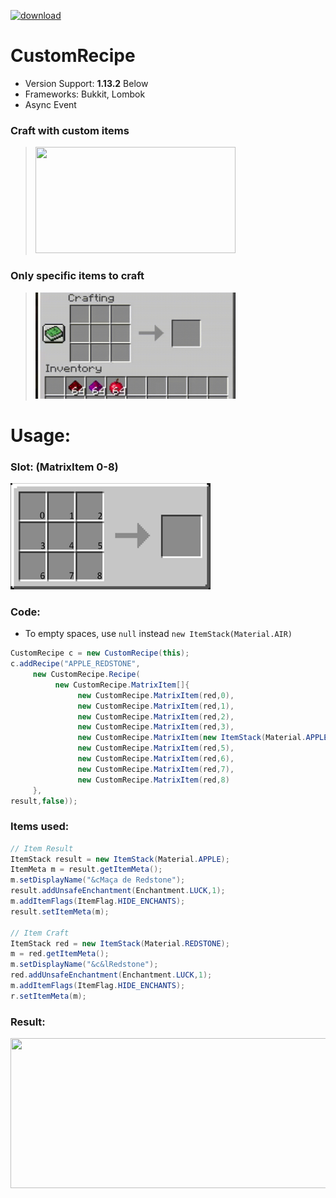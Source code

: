 [![download](https://img.shields.io/badge/download-rar-green)](https://github.com/Nonopichy/Pokemon-Java/raw/master/build/Pokemon-Java.rar)
# CustomRecipe
* Version Support: **1.13.2** Below
* Frameworks: Bukkit, Lombok
* Async Event

### Craft with custom items
> <img src="gif2.gif" width="320" height="170">

### Only specific items to craft
> <img src="gif1.gif" width="320" height="170" >

# Usage:
### Slot: (MatrixItem 0-8)

<img src="matrix.png" width="320" height="170" >

### Code:
- To empty spaces, use ```null``` instead ```new ItemStack(Material.AIR)```
```java
CustomRecipe c = new CustomRecipe(this);
c.addRecipe("APPLE_REDSTONE",
     new CustomRecipe.Recipe(
          new CustomRecipe.MatrixItem[]{
               new CustomRecipe.MatrixItem(red,0),
               new CustomRecipe.MatrixItem(red,1),
               new CustomRecipe.MatrixItem(red,2),
               new CustomRecipe.MatrixItem(red,3),
               new CustomRecipe.MatrixItem(new ItemStack(Material.APPLE),4),
               new CustomRecipe.MatrixItem(red,5),
               new CustomRecipe.MatrixItem(red,6),
               new CustomRecipe.MatrixItem(red,7),
               new CustomRecipe.MatrixItem(red,8)
     },
result,false));
```

### Items used:

```java
// Item Result
ItemStack result = new ItemStack(Material.APPLE);
ItemMeta m = result.getItemMeta();
m.setDisplayName("&cMaça de Redstone");
result.addUnsafeEnchantment(Enchantment.LUCK,1);
m.addItemFlags(ItemFlag.HIDE_ENCHANTS);
result.setItemMeta(m);

// Item Craft
ItemStack red = new ItemStack(Material.REDSTONE);
m = red.getItemMeta();
m.setDisplayName("&c&lRedstone");
red.addUnsafeEnchantment(Enchantment.LUCK,1);
m.addItemFlags(ItemFlag.HIDE_ENCHANTS);
r.setItemMeta(m);
```

### Result:

<img src="https://user-images.githubusercontent.com/68911691/141708122-952daa07-f8dc-4b80-92e6-335b915587bc.png" width="520" height="240" >


